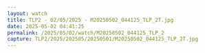 ```yaml
---
layout: watch
title: TLP2 - 02/05/2025 - M20250502_044125_TLP_2T.jpg
date: 2025-05-02 04:41:25
permalink: /2025/05/02/watch/M20250502_044125_TLP_2
capture: TLP2/2025/202505/20250501/M20250502_044125_TLP_2T.jpg
---
```

